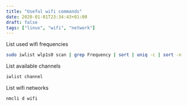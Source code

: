 ```yaml
---
title: "Useful wifi commands"
date: 2020-01-01T23:34:43+01:00
draft: false
tags: ["linux", "wifi", "network"]
---
```


List used wifi frequencies
```bash
sudo iwlist wlp1s0 scan | grep Frequency | sort | uniq -c | sort -n
```

List available channels
```bash
iwlist channel
```

List wifi networks
```bash
nmcli d wifi
```
